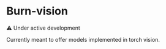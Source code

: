 # Burn-vision

⚠️ Under active development

Currently meant to offer models implemented in torch vision.

